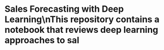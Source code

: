 # Sales Forecasting with Deep Learning\nThis repository contains a notebook that reviews deep learning approaches to sal
